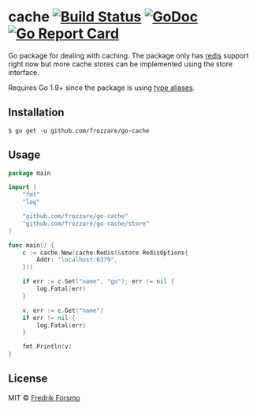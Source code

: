 # cache [![Build Status](https://travis-ci.org/frozzare/go-cache.svg?branch=master)](https://travis-ci.org/frozzare/go-cache) [![GoDoc](https://godoc.org/github.com/frozzare/go-cache?status.svg)](https://godoc.org/github.com/frozzare/go-cache) [![Go Report Card](https://goreportcard.com/badge/github.com/frozzare/go-cache)](https://goreportcard.com/report/github.com/frozzare/go-cache)

Go package for dealing with caching. The package only has [redis](https://redis.io/) support right now but more cache stores can be implemented using the store interface.

Requires Go 1.9+ since the package is using [type aliases](https://golang.org/doc/go1.9#language).

## Installation

```
$ go get -u github.com/frozzare/go-cache
```

## Usage

```go
package main

import (
    "fmt"
    "log"

    "github.com/frozzare/go-cache"
    "github.com/frozzare/go-cache/store"
)

func main() {
    c := cache.New(cache.Redis(&store.RedisOptions{
        Addr: "localhost:6379",
	}))

    if err := c.Set("name", "go"); err != nil {
        log.Fatal(err)
    }

    v, err := c.Get("name")
    if err != nil {
        log.Fatal(err)
    }

    fmt.Println(v)
}
```

## License

MIT © [Fredrik Forsmo](https://github.com/frozzare)